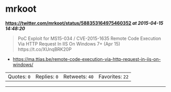 # mrkoot
**https://twitter.com/mrkoot/status/588353164975460352 _at 2015-04-15 14:48:20_**
<blockquote>
PoC Exploit for  MS15-034 / CVE-2015-1635 Remote Code Execution Via HTTP Request In IIS On Windows 7+ (Apr 15) https://t.co/XUnqBRK20P
</blockquote>

* https://ma.ttias.be/remote-code-execution-via-http-request-in-iis-on-windows/

<table><tr>
<td>Quotes: <code>0</code></td>
<td>Replies: <code>0</code></td>
<td>Retweets: <code>40</code></td>
<td>Favorites: <code>22</code></td>
</tr></table>

---

